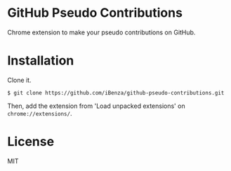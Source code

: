 GitHub Pseudo Contributions
===========================

Chrome extension to make your pseudo contributions on GitHub.

Installation
============

Clone it.

```
$ git clone https://github.com/iBenza/github-pseudo-contributions.git
```

Then, add the extension from 'Load unpacked extensions' on `chrome://extensions/`.

License
=======

MIT

